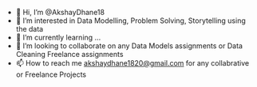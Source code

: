 - 👋 Hi, I’m @AkshayDhane18
- 👀 I’m interested in Data Modelling, Problem Solving, Storytelling using the data
- 🌱 I’m currently learning ...
- 💞️ I’m looking to collaborate on any Data Models assignments or Data Cleaning Freelance assignments
- 📫 How to reach me akshaydhane1820@gmail.com for any collabrative or Freelance Projects 

<!---
AkshayDhane18/AkshayDhane18 is a ✨ special ✨ repository because its `README.md` (this file) appears on your GitHub profile.
You can click the Preview link to take a look at your changes.
--->
